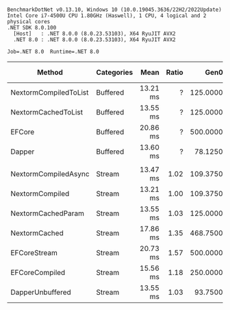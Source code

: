 ```

BenchmarkDotNet v0.13.10, Windows 10 (10.0.19045.3636/22H2/2022Update)
Intel Core i7-4500U CPU 1.80GHz (Haswell), 1 CPU, 4 logical and 2 physical cores
.NET SDK 8.0.100
  [Host]   : .NET 8.0.0 (8.0.23.53103), X64 RyuJIT AVX2
  .NET 8.0 : .NET 8.0.0 (8.0.23.53103), X64 RyuJIT AVX2

Job=.NET 8.0  Runtime=.NET 8.0  

```
| Method                | Categories | Mean     | Ratio | Gen0     | Gen1     | Allocated  | Alloc Ratio |
|---------------------- |----------- |---------:|------:|---------:|---------:|-----------:|------------:|
| NextormCompiledToList | Buffered   | 13.21 ms |     ? | 125.0000 |  62.5000 |   271.1 KB |           ? |
| NextormCachedToList   | Buffered   | 13.55 ms |     ? | 125.0000 |  62.5000 |  276.38 KB |           ? |
| EFCore                | Buffered   | 20.86 ms |     ? | 500.0000 |        - | 1071.53 KB |           ? |
| Dapper                | Buffered   | 13.60 ms |     ? |  78.1250 |        - |  188.52 KB |           ? |
|                       |            |          |       |          |          |            |             |
| NextormCompiledAsync  | Stream     | 13.47 ms |  1.02 | 109.3750 |        - |  253.91 KB |        1.02 |
| NextormCompiled       | Stream     | 13.21 ms |  1.00 | 109.3750 |        - |  250.01 KB |        1.00 |
| NextormCachedParam    | Stream     | 13.55 ms |  1.03 | 125.0000 |        - |  255.16 KB |        1.02 |
| NextormCached         | Stream     | 17.86 ms |  1.35 | 468.7500 | 156.2500 | 1015.52 KB |        4.06 |
| EFCoreStream          | Stream     | 20.73 ms |  1.57 | 500.0000 |        - | 1060.82 KB |        4.24 |
| EFCoreCompiled        | Stream     | 15.56 ms |  1.18 | 250.0000 |        - |   534.4 KB |        2.14 |
| DapperUnbuffered      | Stream     | 13.55 ms |  1.03 |  93.7500 |        - |   211.8 KB |        0.85 |

